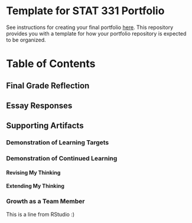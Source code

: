 # Template for STAT 331 Portfolio

See instructions for creating your final portfolio [here](https://docs.google.com/document/d/11iHZbvXWEjcpJpBQ_O5wpYlVkPfmcyQFgBFqKMlVjg4/edit?usp=sharing). This repository provides you with a template for how your portfolio repository is expected to be organized. 

# Table of Contents 

## Final Grade Reflection

## Essay Responses

## Supporting Artifacts 

### Demonstration of Learning Targets

### Demonstration of Continued Learning

#### Revising My Thinking

#### Extending My Thinking

### Growth as a Team Member

This is a line from RStudio :)
